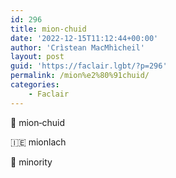 ```yaml
---
id: 296
title: mion‑chuid
date: '2022-12-15T11:12:44+00:00'
author: 'Crìstean MacMhìcheil'
layout: post
guid: 'https://faclair.lgbt/?p=296'
permalink: /mion%e2%80%91chuid/
categories:
    - Faclair
---
```


&#x1f3f4;&#xe0067;&#xe0062;&#xe0073;&#xe0063;&#xe0074;&#xe007f; mion‑chuid

&#x1f1ee;&#x1f1ea; mionlach

&#x1f3f4;&#xe0067;&#xe0062;&#xe0065;&#xe006e;&#xe0067;&#xe007f; minority